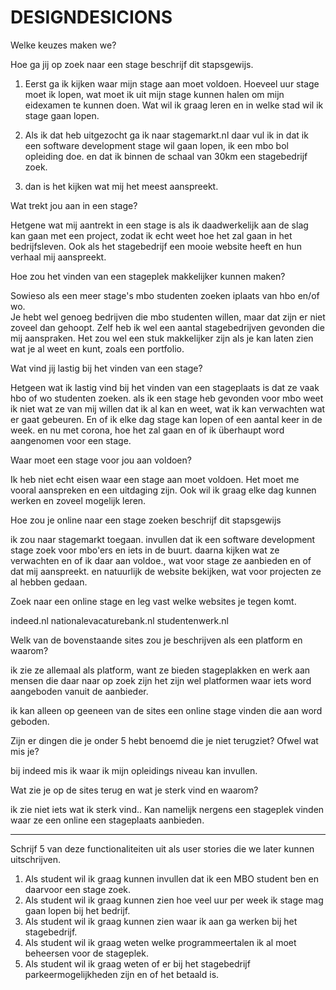 # DESIGNDESICIONS

Welke keuzes maken we?

Hoe ga jij op zoek naar een stage beschrijf dit stapsgewijs.

1. Eerst ga ik kijken waar mijn stage aan moet voldoen. Hoeveel uur stage moet ik lopen, 
wat moet ik uit mijn stage kunnen halen om mijn eidexamen te kunnen doen. Wat wil ik graag leren
en in welke stad wil ik stage gaan lopen. 

2. Als ik dat heb uitgezocht ga ik naar stagemarkt.nl 
daar vul ik in dat ik een software development stage wil gaan lopen, ik een mbo bol opleiding doe. 
en dat ik binnen de schaal van 30km een stagebedrijf zoek. 

3. dan is het kijken wat mij het meest aanspreekt. 

Wat trekt jou aan in een stage?

Hetgene wat mij aantrekt in een stage is als ik daadwerkelijk aan de slag kan gaan met een project, 
zodat ik echt weet hoe het zal gaan in het bedrijfsleven.
Ook als het stagebedrijf een mooie website heeft en hun verhaal mij aanspreekt. 

Hoe zou het vinden van een stageplek makkelijker kunnen maken?

Sowieso als een meer stage's mbo studenten zoeken iplaats van hbo en/of wo.  
Je hebt wel genoeg bedrijven die mbo studenten willen, maar dat zijn er niet zoveel dan gehoopt. 
Zelf  heb ik wel  een aantal stagebedrijven gevonden die mij aanspraken.
Het zou wel een stuk makkelijker zijn als je kan laten zien wat je al weet en kunt, zoals een portfolio. 

Wat vind jij lastig bij het vinden van een stage?

Hetgeen wat ik lastig vind bij het vinden van een stageplaats is dat ze vaak hbo of wo studenten zoeken.
 als ik een stage heb gevonden voor mbo  weet  ik niet wat ze van mij willen dat ik al kan en weet, 
wat ik kan verwachten wat er gaat gebeuren. En of ik elke dag stage kan lopen of een aantal keer in de week. 
en nu met corona, hoe het zal gaan en of ik überhaupt word aangenomen voor een stage. 

Waar moet een stage voor jou aan voldoen?

Ik heb niet echt eisen waar een stage aan moet voldoen. Het moet me vooral aanspreken 
en een uitdaging zijn. Ook wil ik graag elke dag kunnen werken en zoveel mogelijk leren.

Hoe zou je online naar een stage zoeken beschrijf dit stapsgewijs 

ik zou naar stagemarkt toegaan. invullen dat ik een software development stage zoek voor mbo'ers en iets in de buurt.
daarna kijken wat ze verwachten en of ik daar aan voldoe.,
 wat voor stage ze aanbieden en of dat mij aanspreekt. 
en natuurlijk de website bekijken, wat voor projecten ze al hebben gedaan.

Zoek naar een online stage en leg vast welke websites je tegen komt.

indeed.nl
nationalevacaturebank.nl
studentenwerk.nl 

Welk van de bovenstaande sites zou je beschrijven als een platform en waarom?

ik zie ze allemaal als platform, want ze bieden stageplakken en werk aan mensen die daar naar op zoek zijn 
het zijn wel platformen waar iets word aangeboden vanuit de aanbieder. 

ik kan alleen op geeneen van de sites een online stage vinden die aan word geboden. 

Zijn er dingen die je onder 5 hebt benoemd die je niet terugziet? Ofwel wat mis je?

bij indeed mis ik waar ik mijn opleidings niveau kan invullen. 

Wat zie je op de sites terug en wat je sterk vind en waarom?

ik zie niet iets wat ik sterk vind.. Kan namelijk nergens een stageplek vinden waar ze een online een stageplaats aanbieden. 



--------------------------------------------------------------------------------------------------------------------------------------------------

Schrijf 5 van deze functionaliteiten uit als user stories die we later kunnen uitschrijven.

1.  Als student wil ik graag kunnen invullen dat ik een MBO student ben en daarvoor een stage zoek.
2. Als student wil ik graag kunnen zien hoe veel uur per week ik stage mag gaan lopen bij het bedrijf.
3. Als student wil ik graag kunnen zien waar ik aan ga werken bij het stagebedrijf.
4. Als student wil ik graag weten welke programmeertalen ik al moet beheersen voor de stageplek.
5. Als student wil ik graag weten of er bij het stagebedrijf  parkeermogelijkheden zijn en of het betaald is. 

